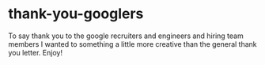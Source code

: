 # thank-you-googlers
To say thank you to the google recruiters and engineers and hiring team members I wanted to something a little more creative than the general thank you letter. Enjoy!
